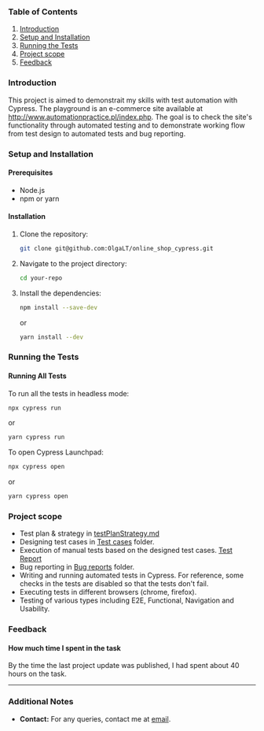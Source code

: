 

### Table of Contents
1. [Introduction](#introduction)
2. [Setup and Installation](#setup-and-installation)
3. [Running the Tests](#running-the-tests)
4. [Project scope](#project-scope)
5. [Feedback](#feedback)


### Introduction
This project is aimed to demonstrait my skills with test automation with Cypress. The playground is an e-commerce site available at http://www.automationpractice.pl/index.php. The goal is to check the site's functionality through automated testing and to demonstrate working flow from test design to automated tests and bug reporting.

### Setup and Installation

#### Prerequisites
- Node.js
- npm or yarn

#### Installation
1. Clone the repository:
    ```sh
    git clone git@github.com:OlgaLT/online_shop_cypress.git
    ```
2. Navigate to the project directory:
    ```sh
    cd your-repo
    ```
3. Install the dependencies:
    ```sh
    npm install --save-dev
    ```
   or
    ```sh
    yarn install --dev
    ```

### Running the Tests

#### Running All Tests
To run all the tests in headless mode:
```sh
npx cypress run 
```
or
```sh
yarn cypress run
```

To open Cypress Launchpad:
```sh
npx cypress open 
```
or
```sh
yarn cypress open
```

### Project scope
- Test plan & strategy in [testPlanStrategy.md](Test_cases/testPlanStrategy.md)
- Designing test cases in [Test cases](Test_cases) folder.
- Execution of manual tests based on the designed test cases. [Test Report](Test_cases/testReport.md)
- Bug reporting in [Bug reports](Bug_reports) folder.
- Writing and running automated tests in Cypress. For reference, some checks in the tests are disabled so that the tests don't fail.
- Executing tests in different browsers (chrome, firefox).
- Testing of various types including E2E, Functional, Navigation and Usability.

### Feedback

#### How much time I spent in the task
By the time the last project update was published, I had spent about 40 hours on the task.

---

### Additional Notes
- **Contact:** For any queries, contact me at [email](mailto:buolabuis@gmail.com).
